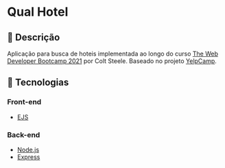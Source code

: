 # Qual Hotel

## 📖 Descrição

Aplicação para busca de hoteis implementada ao longo do curso [The Web Developer Bootcamp 2021](https://www.udemy.com/course/the-web-developer-bootcamp) por Colt Steele. Baseado no projeto [YelpCamp](https://github.com/Colt/YelpCamp).

## 🔨 Tecnologias

### Front-end

- [EJS](https://ejs.co/)

### Back-end

- [Node.js](https://nodejs.org/en/)
- [Express](https://expressjs.com/)
